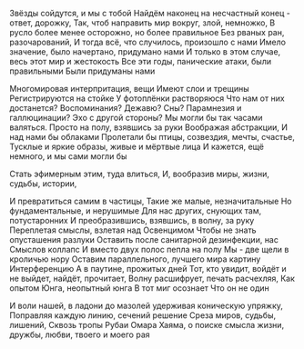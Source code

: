 Звёзды сойдутся, и мы с тобой
Найдём наконец на несчастный конец - ответ, дорожку,
Так, чтоб направить мир вокруг, злой, немножко, 
В русло более менее осторожно, но более правильное
Без рваных ран, разочарований, 
И тогда всё, что случилось, произошло с нами
Имело значение, было начертано, придумано нами
И только в этом случае, весь этот мир и жестокость
Все эти годы, панические атаки, были правильными
Были придуманы нами



Многомировая интерпритация, вещи
Имеют слои и трещины
Регистрируются на стойке
У фотоплёнки растворяюся
Что нам от них достанется?
Воспоминания? Дежавю? Сны?
Парамнезия и галлюцинации? 
Эхо с другой стороны?
Мы могли бы так часами валяться.
Просто на полу, взявшись за руки
Воображая абстракции,
И над нами бы облаками
Пролетали бы птицы, созвездия, мечты, счастье, 
Тусклые и яркие образы, живые и мёртвые лица
И кажется, ещё немного, и мы сами могли бы

Стать эфимерным этим, туда влиться,
И, вообразив миры, жизни, судьбы, истории,

И превратиться самим в частицы, 
Такие же малые, незначитальные
Но фундаментальные, и нерушимые
Для нас других, снующих там, потустаронних
И преобразившись, взявшись, в волну, за руку
Переплетая смыслы, взлетая над Освенцимом
Чтобы не знать опусташения разлуки
Оставить после санитарной дезинфекции, нас
Смыслов коллапс 
И вместо двух полос пепла на полу
Мы - две щели в кроличью нору
Оставим параллельного, лучшего мира картину
Интерференцию
А в паутине, прожитых дней
Тот, кто увидит, войдёт и не выйдет, найдёт, прочитает,
Волну расшифрует, печать расчехляя,
Как опытом Юнга, неопытный юнга
В тот миг осознает
Что он не один



И воли нашей, в ладони до мазолей удерживая коническую упряжку, 
Поправляя каждую линию, сечений решение
Среза миров, судьбы, лишений, 
Сквозь тропы Рубаи Омара Хаяма, о поиске смысла жизни, дружбы, любви, твоего и моего рая